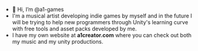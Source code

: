 - 👋 Hi, I’m @a1-games
- I'm a musical artist developing indie games by myself and in the future I will be trying to help new programmers through Unity's learning curve with free tools and asset packs developed by me.
- I have my own website at **a1creator.com** where you can check out both my music and my unity productions.
<!---
a1-games/a1-games is a ✨ special ✨ repository because its `README.md` (this file) appears on your GitHub profile.
You can click the Preview link to take a look at your changes.
--->
